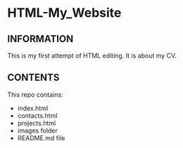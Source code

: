 # HTML-My_Website

## INFORMATION

This is my first attempt of HTML editing.
It is about my CV.

## CONTENTS

This repo contains:

-   index.html
-   contacts.html
-   projects.html
-   images folder
-   README.md file
